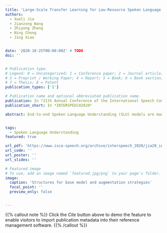 ```yaml
---
title: 'Large-Scale Transfer Learning for Low-Resource Spoken Language Understanding'
authors:
  - Xueli Jia
  - Jianzong Wang
  - Zhiyong Zhang
  - Ning Cheng
  - Jing Xiao


date: '2020-10-25T00:00:00Z' # TODO
doi: ''


# Publication type.
# Legend: 0 = Uncategorized; 1 = Conference paper; 2 = Journal article;
# 3 = Preprint / Working Paper; 4 = Report; 5 = Book; 6 = Book section;
# 7 = Thesis; 8 = Patent
publication_types: ['1']

# Publication name and optional abbreviated publication name.
publication: In *21th Annual Conference of the International Speech Communication Association*
publication_short: In *INTERSPEECH2020*

abstract: End-to-end Spoken Language Understanding (SLU) models are made increasingly large and complex to achieve the state-of-the-art accuracy. However, the increased complexity of a model can also introduce high risk of over-fitting, which is a major challenge in SLU tasks due to the limitation of available data. In this paper, we propose an attention-based SLU model together with three encoder enhancement strategies to overcome data sparsity challenge. The first strategy focuses on the transfer-learning approach to improve feature extraction capability of the encoder. It is implemented by pre-training the encoder component with a quantity of Automatic Speech Recognition annotated data relying on the standard Transformer architecture and then fine-tuning the SLU model with a small amount of target labelled data. The second strategy adopts multi-task learning strategy, the SLU model integrates the speech recognition model by sharing the same underlying encoder, such that improving robustness and generalization ability. The third strategy, learning from Component Fusion (CF) idea, involves a Bidirectional Encoder Representation from Transformer (BERT) model and aims to boost the capability of the decoder with an auxiliary network. It hence reduces the risk of over-fitting and augments the ability of the underlying encoder, indirectly. Experiments on the FluentAI dataset show that cross-language transfer learning and multi-task strategies have been improved by up to 4.52% and 3.89% respectively, compared to the baseline.


tags:
  - Spoken Language Understanding
featured: true

url_pdf: 'https://www.isca-speech.org/archive/interspeech_2020/jia20_interspeech.html'
url_code: ''
url_poster: ''
url_slides: ''

# Featured image
# To use, add an image named `featured.jpg/png` to your page's folder.
image:
  caption: 'Structures for base model and augmentation strategies'
  focal_point: ''
  preview_only: false


---
```


{{% callout note %}}
Click the _Cite_ button above to demo the feature to enable visitors to import publication metadata into their reference management software.
{{% /callout %}}

